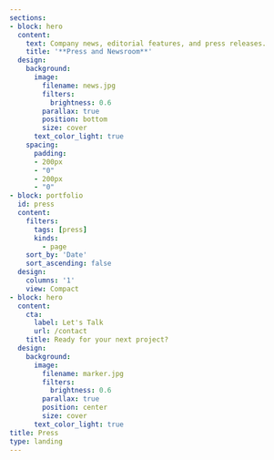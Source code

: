 ```yaml
---
sections:
- block: hero
  content:
    text: Company news, editorial features, and press releases.
    title: '**Press and Newsroom**'
  design:
    background:
      image:
        filename: news.jpg
        filters:
          brightness: 0.6
        parallax: true
        position: bottom
        size: cover
      text_color_light: true
    spacing:
      padding:
      - 200px
      - "0"
      - 200px
      - "0"
- block: portfolio
  id: press
  content:
    filters:
      tags: [press]
      kinds:
        - page
    sort_by: 'Date'
    sort_ascending: false
  design:
    columns: '1'
    view: Compact
- block: hero
  content:
    cta:
      label: Let's Talk
      url: /contact
    title: Ready for your next project?
  design:
    background:
      image:
        filename: marker.jpg
        filters:
          brightness: 0.6
        parallax: true
        position: center
        size: cover
      text_color_light: true
title: Press
type: landing
---
```

